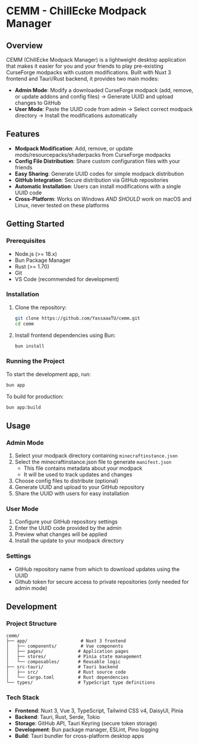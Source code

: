 # CEMM - ChillEcke Modpack Manager

## Overview
CEMM (ChillEcke Modpack Manager) is a lightweight desktop application that makes it easier for you and your friends to play pre-existing CurseForge modpacks with custom modifications. Built with Nuxt 3 frontend and Tauri/Rust backend, it provides two main modes:

- **Admin Mode**: Modify a downloaded CurseForge modpack (add, remove, or update addons and config files) → Generate UUID and upload changes to GitHub
- **User Mode**: Paste the UUID code from admin → Select correct modpack directory → Install the modifications automatically

## Features
- **Modpack Modification**: Add, remove, or update mods/resourcepacks/shaderpacks from CurseForge modpacks
- **Config File Distribution**: Share custom configuration files with your friends
- **Easy Sharing**: Generate UUID codes for simple modpack distribution
- **GitHub Integration**: Secure distribution via GitHub repositories
- **Automatic Installation**: Users can install modifications with a single UUID code
- **Cross-Platform**: Works on Windows *AND SHOULD* work on macOS and Linux, never tested on these platforms

## Getting Started

### Prerequisites
- Node.js (>= 18.x)
- Bun Package Manager
- Rust (>= 1.70)
- Git
- VS Code (recommended for development)

### Installation
1. Clone the repository:
    ```bash
    git clone https://github.com/YassaaaTU/cemm.git
    cd cemm
    ```
2. Install frontend dependencies using Bun:
    ```bash
    bun install
    ```

### Running the Project
To start the development app, run:
```bash
bun app
```

To build for production:
```bash
bun app:build
```

## Usage

### Admin Mode
1. Select your modpack directory containing `minecraftinstance.json`
2. Select the minecraftinstance.json file to generate `manifest.json`
   - This file contains metadata about your modpack
   - It will be used to track updates and changes
3. Choose config files to distribute (optional)
4. Generate UUID and upload to your GitHub repository
5. Share the UUID with users for easy installation

### User Mode
1. Configure your GitHub repository settings
2. Enter the UUID code provided by the admin
3. Preview what changes will be applied
4. Install the update to your modpack directory

### Settings
- GitHub repository name from which to download updates using the UUID
- Github token for secure access to private repositories (only needed for admin mode)

## Development

### Project Structure
```
cemm/
├── app/                    # Nuxt 3 frontend
│   ├── components/         # Vue components
│   ├── pages/             # Application pages
│   ├── stores/            # Pinia state management
│   └── composables/       # Reusable logic
├── src-tauri/             # Tauri backend
│   ├── src/               # Rust source code
│   └── Cargo.toml         # Rust dependencies
└── types/                 # TypeScript type definitions
```

### Tech Stack
- **Frontend**: Nuxt 3, Vue 3, TypeScript, Tailwind CSS v4, DaisyUI, Pinia
- **Backend**: Tauri, Rust, Serde, Tokio
- **Storage**: GitHub API, Tauri Keyring (secure token storage)
- **Development**: Bun package manager, ESLint, Pino logging
- **Build**: Tauri bundler for cross-platform desktop apps
